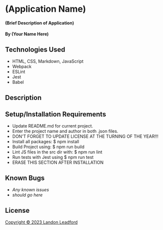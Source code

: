 # (Application Name)

#### (Brief Description of Application)

#### By (Your Name Here)

## Technologies Used

* HTML, CSS, Markdown, JavaScript
* Webpack
* ESLint
* Jest
* Babel

## Description

## Setup/Installation Requirements

* Update README.md for current project.
* Enter the project name and author in both .json files.
* DON'T FORGET TO UPDATE LICENSE AT THE TURNING OF THE YEAR!!!
* Install all packages: $ npm install
* Build Project using: $ npm run build
* Lint JS files in the src dir with: $ npm run lint
* Run tests with Jest using $ npm run test
* ERASE THIS SECTION AFTER INSTALLATION

## Known Bugs

* _Any known issues_
* _should go here_

## License
[Copyright © 2023 Landon Leadford](LICENSE.txt)